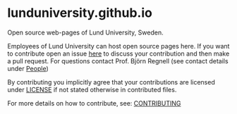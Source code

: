 # lunduniversity.github.io

Open source web-pages of Lund University, Sweden.

Employees of Lund University can host open source pages here. If you want to contribute open an issue [here](https://github.com/lunduniversity/lunduniversity.github.io/issues) to discuss your contribution and then make a pull request. For questions contact Prof. Björn Regnell (see contact details under [People](https://lunduniversity.github.io/#people))

By contributing you implicitly agree that your contributions are licensed under [LICENSE](https://github.com/lunduniversity/lunduniversity.github.io/blob/main/LICENSE) if not stated otherwise in contributed files. 

For more details on how to contribute, see: [CONTRIBUTING](https://github.com/lunduniversity/lunduniversity.github.io/blob/main/CONTRIBUTING.md)